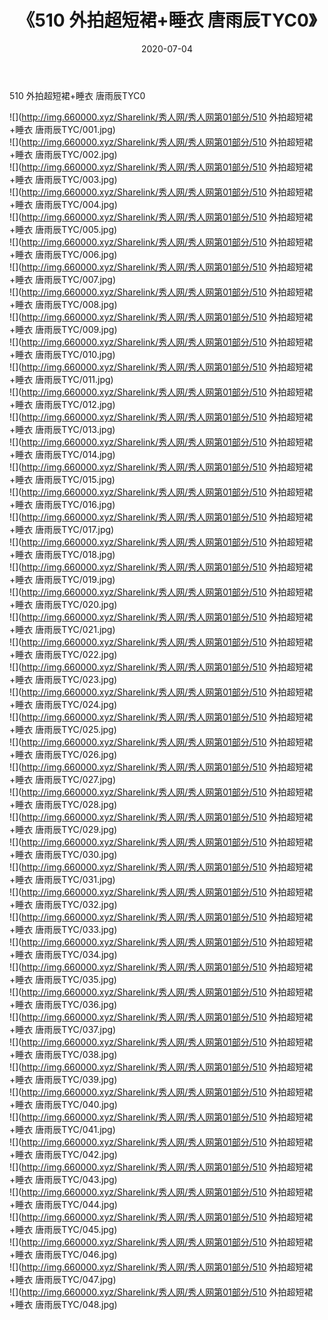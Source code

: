 ﻿---
layout: post
title:  《510 外拍超短裙+睡衣 唐雨辰TYC0》
date:   2020-07-04
img: http://img.660000.xyz/Sharelink/秀人网/秀人网第01部分/510 外拍超短裙+睡衣 唐雨辰TYC0/000.jpg
categories: [美女, 清纯, 唯美]
---

510 外拍超短裙+睡衣 唐雨辰TYC0

  ![](http://img.660000.xyz/Sharelink/秀人网/秀人网第01部分/510 外拍超短裙+睡衣 唐雨辰TYC/001.jpg) <br> ![](http://img.660000.xyz/Sharelink/秀人网/秀人网第01部分/510 外拍超短裙+睡衣 唐雨辰TYC/002.jpg) <br> ![](http://img.660000.xyz/Sharelink/秀人网/秀人网第01部分/510 外拍超短裙+睡衣 唐雨辰TYC/003.jpg) <br> ![](http://img.660000.xyz/Sharelink/秀人网/秀人网第01部分/510 外拍超短裙+睡衣 唐雨辰TYC/004.jpg) <br> ![](http://img.660000.xyz/Sharelink/秀人网/秀人网第01部分/510 外拍超短裙+睡衣 唐雨辰TYC/005.jpg) <br> ![](http://img.660000.xyz/Sharelink/秀人网/秀人网第01部分/510 外拍超短裙+睡衣 唐雨辰TYC/006.jpg) <br> ![](http://img.660000.xyz/Sharelink/秀人网/秀人网第01部分/510 外拍超短裙+睡衣 唐雨辰TYC/007.jpg) <br> ![](http://img.660000.xyz/Sharelink/秀人网/秀人网第01部分/510 外拍超短裙+睡衣 唐雨辰TYC/008.jpg) <br> ![](http://img.660000.xyz/Sharelink/秀人网/秀人网第01部分/510 外拍超短裙+睡衣 唐雨辰TYC/009.jpg) <br> ![](http://img.660000.xyz/Sharelink/秀人网/秀人网第01部分/510 外拍超短裙+睡衣 唐雨辰TYC/010.jpg) <br> ![](http://img.660000.xyz/Sharelink/秀人网/秀人网第01部分/510 外拍超短裙+睡衣 唐雨辰TYC/011.jpg) <br> ![](http://img.660000.xyz/Sharelink/秀人网/秀人网第01部分/510 外拍超短裙+睡衣 唐雨辰TYC/012.jpg) <br> ![](http://img.660000.xyz/Sharelink/秀人网/秀人网第01部分/510 外拍超短裙+睡衣 唐雨辰TYC/013.jpg) <br> ![](http://img.660000.xyz/Sharelink/秀人网/秀人网第01部分/510 外拍超短裙+睡衣 唐雨辰TYC/014.jpg) <br> ![](http://img.660000.xyz/Sharelink/秀人网/秀人网第01部分/510 外拍超短裙+睡衣 唐雨辰TYC/015.jpg) <br> ![](http://img.660000.xyz/Sharelink/秀人网/秀人网第01部分/510 外拍超短裙+睡衣 唐雨辰TYC/016.jpg) <br> ![](http://img.660000.xyz/Sharelink/秀人网/秀人网第01部分/510 外拍超短裙+睡衣 唐雨辰TYC/017.jpg) <br> ![](http://img.660000.xyz/Sharelink/秀人网/秀人网第01部分/510 外拍超短裙+睡衣 唐雨辰TYC/018.jpg) <br> ![](http://img.660000.xyz/Sharelink/秀人网/秀人网第01部分/510 外拍超短裙+睡衣 唐雨辰TYC/019.jpg) <br> ![](http://img.660000.xyz/Sharelink/秀人网/秀人网第01部分/510 外拍超短裙+睡衣 唐雨辰TYC/020.jpg) <br> ![](http://img.660000.xyz/Sharelink/秀人网/秀人网第01部分/510 外拍超短裙+睡衣 唐雨辰TYC/021.jpg) <br> ![](http://img.660000.xyz/Sharelink/秀人网/秀人网第01部分/510 外拍超短裙+睡衣 唐雨辰TYC/022.jpg) <br> ![](http://img.660000.xyz/Sharelink/秀人网/秀人网第01部分/510 外拍超短裙+睡衣 唐雨辰TYC/023.jpg) <br> ![](http://img.660000.xyz/Sharelink/秀人网/秀人网第01部分/510 外拍超短裙+睡衣 唐雨辰TYC/024.jpg) <br> ![](http://img.660000.xyz/Sharelink/秀人网/秀人网第01部分/510 外拍超短裙+睡衣 唐雨辰TYC/025.jpg) <br> ![](http://img.660000.xyz/Sharelink/秀人网/秀人网第01部分/510 外拍超短裙+睡衣 唐雨辰TYC/026.jpg) <br> ![](http://img.660000.xyz/Sharelink/秀人网/秀人网第01部分/510 外拍超短裙+睡衣 唐雨辰TYC/027.jpg) <br> ![](http://img.660000.xyz/Sharelink/秀人网/秀人网第01部分/510 外拍超短裙+睡衣 唐雨辰TYC/028.jpg) <br> ![](http://img.660000.xyz/Sharelink/秀人网/秀人网第01部分/510 外拍超短裙+睡衣 唐雨辰TYC/029.jpg) <br> ![](http://img.660000.xyz/Sharelink/秀人网/秀人网第01部分/510 外拍超短裙+睡衣 唐雨辰TYC/030.jpg) <br> ![](http://img.660000.xyz/Sharelink/秀人网/秀人网第01部分/510 外拍超短裙+睡衣 唐雨辰TYC/031.jpg) <br> ![](http://img.660000.xyz/Sharelink/秀人网/秀人网第01部分/510 外拍超短裙+睡衣 唐雨辰TYC/032.jpg) <br> ![](http://img.660000.xyz/Sharelink/秀人网/秀人网第01部分/510 外拍超短裙+睡衣 唐雨辰TYC/033.jpg) <br> ![](http://img.660000.xyz/Sharelink/秀人网/秀人网第01部分/510 外拍超短裙+睡衣 唐雨辰TYC/034.jpg) <br> ![](http://img.660000.xyz/Sharelink/秀人网/秀人网第01部分/510 外拍超短裙+睡衣 唐雨辰TYC/035.jpg) <br> ![](http://img.660000.xyz/Sharelink/秀人网/秀人网第01部分/510 外拍超短裙+睡衣 唐雨辰TYC/036.jpg) <br> ![](http://img.660000.xyz/Sharelink/秀人网/秀人网第01部分/510 外拍超短裙+睡衣 唐雨辰TYC/037.jpg) <br> ![](http://img.660000.xyz/Sharelink/秀人网/秀人网第01部分/510 外拍超短裙+睡衣 唐雨辰TYC/038.jpg) <br> ![](http://img.660000.xyz/Sharelink/秀人网/秀人网第01部分/510 外拍超短裙+睡衣 唐雨辰TYC/039.jpg) <br> ![](http://img.660000.xyz/Sharelink/秀人网/秀人网第01部分/510 外拍超短裙+睡衣 唐雨辰TYC/040.jpg) <br> ![](http://img.660000.xyz/Sharelink/秀人网/秀人网第01部分/510 外拍超短裙+睡衣 唐雨辰TYC/041.jpg) <br> ![](http://img.660000.xyz/Sharelink/秀人网/秀人网第01部分/510 外拍超短裙+睡衣 唐雨辰TYC/042.jpg) <br> ![](http://img.660000.xyz/Sharelink/秀人网/秀人网第01部分/510 外拍超短裙+睡衣 唐雨辰TYC/043.jpg) <br> ![](http://img.660000.xyz/Sharelink/秀人网/秀人网第01部分/510 外拍超短裙+睡衣 唐雨辰TYC/044.jpg) <br> ![](http://img.660000.xyz/Sharelink/秀人网/秀人网第01部分/510 外拍超短裙+睡衣 唐雨辰TYC/045.jpg) <br> ![](http://img.660000.xyz/Sharelink/秀人网/秀人网第01部分/510 外拍超短裙+睡衣 唐雨辰TYC/046.jpg) <br> ![](http://img.660000.xyz/Sharelink/秀人网/秀人网第01部分/510 外拍超短裙+睡衣 唐雨辰TYC/047.jpg) <br> ![](http://img.660000.xyz/Sharelink/秀人网/秀人网第01部分/510 外拍超短裙+睡衣 唐雨辰TYC/048.jpg) <br>